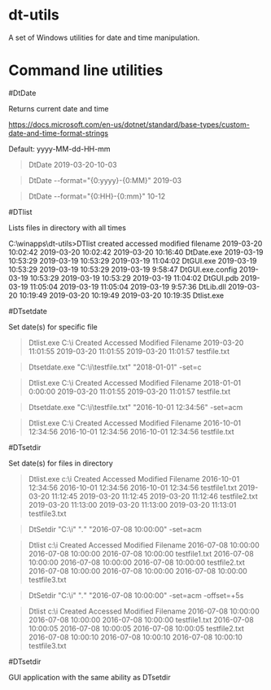 # dt-utils

A set of Windows utilities for date and time manipulation.

# Command line utilities


#DtDate

Returns current date and time

https://docs.microsoft.com/en-us/dotnet/standard/base-types/custom-date-and-time-format-strings

Default: yyyy-MM-dd-HH-mm

>DtDate
2019-03-20-10-03

>DtDate --format="{0:yyyy}-{0:MM}"
2019-03

>DtDate --format="{0:HH}-{0:mm}"
10-12


#DTlist

Lists files in directory with all times

C:\winapps\dt-utils>DTlist
created         accessed        modified        filename
2019-03-20 10:02:42     2019-03-20 10:02:42     2019-03-20 10:16:40     DtDate.exe
2019-03-19 10:53:29     2019-03-19 10:53:29     2019-03-19 11:04:02     DtGUI.exe
2019-03-19 10:53:29     2019-03-19 10:53:29     2019-03-19 9:58:47      DtGUI.exe.config
2019-03-19 10:53:29     2019-03-19 10:53:29     2019-03-19 11:04:02     DtGUI.pdb
2019-03-19 11:05:04     2019-03-19 11:05:04     2019-03-19 9:57:36      DtLib.dll
2019-03-20 10:19:49     2019-03-20 10:19:49     2019-03-20 10:19:35     Dtlist.exe

#DTsetdate

Set date(s) for specific file

>Dtlist.exe C:\i
Created                 Accessed                Modified                Filename
2019-03-20 11:01:55     2019-03-20 11:01:55     2019-03-20 11:01:57     testfile.txt

>Dtsetdate.exe "C:\i\testfile.txt" "2018-01-01" -set=c

>Dtlist.exe C:\i
Created                 Accessed                Modified                Filename
2018-01-01 0:00:00      2019-03-20 11:01:55     2019-03-20 11:01:57     testfile.txt

>Dtsetdate.exe "C:\i\testfile.txt" "2016-10-01 12:34:56" -set=acm

>Dtlist.exe C:\i
Created                 Accessed                Modified                Filename
2016-10-01 12:34:56     2016-10-01 12:34:56     2016-10-01 12:34:56     testfile.txt


#DTsetdir

Set date(s) for files in directory

>Dtlist.exe c:\i
Created                 Accessed                Modified                Filename
2016-10-01 12:34:56     2016-10-01 12:34:56     2016-10-01 12:34:56     testfile1.txt
2019-03-20 11:12:45     2019-03-20 11:12:45     2019-03-20 11:12:46     testfile2.txt
2019-03-20 11:13:00     2019-03-20 11:13:00     2019-03-20 11:13:01     testfile3.txt

>DtSetdir "C:\i" "*.*" "2016-07-08 10:00:00" -set=acm

>Dtlist c:\i
Created                 Accessed                Modified                Filename
2016-07-08 10:00:00     2016-07-08 10:00:00     2016-07-08 10:00:00     testfile1.txt
2016-07-08 10:00:00     2016-07-08 10:00:00     2016-07-08 10:00:00     testfile2.txt
2016-07-08 10:00:00     2016-07-08 10:00:00     2016-07-08 10:00:00     testfile3.txt

>DtSetdir "C:\i" "*.*" "2016-07-08 10:00:00" -set=acm -offset=+5s

>Dtlist c:\i
Created                 Accessed                Modified                Filename
2016-07-08 10:00:00     2016-07-08 10:00:00     2016-07-08 10:00:00     testfile1.txt
2016-07-08 10:00:05     2016-07-08 10:00:05     2016-07-08 10:00:05     testfile2.txt
2016-07-08 10:00:10     2016-07-08 10:00:10     2016-07-08 10:00:10     testfile3.txt

#DTsetdir

GUI application with the same ability as DTsetdir